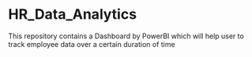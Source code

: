 # HR_Data_Analytics
This repository contains a Dashboard by PowerBI which will help user to track employee data over a certain duration of time
